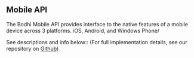 

## Mobile API

The Bodhi Mobile API provides interface to the native features of a mobile device across 3 platforms. iOS, Android, and Windows Phone/

See descriptions and info below:: (For full implementation details, see our repository on [Github](https://github.com/bodhi-space/slate/tree/master/source/includes/bodhimobile/MobileAPI))

